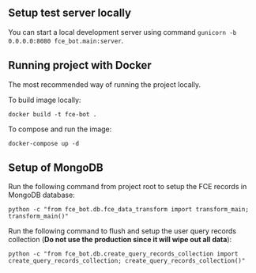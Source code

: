 ## Setup test server locally 

You can start a local development server using command `gunicorn -b 0.0.0.0:8080 fce_bot.main:server`. 

## Running project with Docker

The most recommended way of running the project locally. 

To build image locally: 

```commandline
docker build -t fce-bot .
```

To compose and run the image: 

```commandline
docker-compose up -d 
```

## Setup of MongoDB 

Run the following command from project root to setup the FCE records in MongoDB database: 

```commandline
python -c "from fce_bot.db.fce_data_transform import transform_main; transform_main()"
```

Run the following command to flush and setup the user query records collection (**Do not use the production since it 
will wipe out all data**): 

```commandline
python -c "from fce_bot.db.create_query_records_collection import create_query_records_collection; create_query_records_collection()"
```
